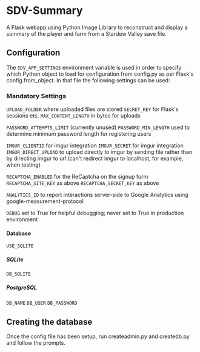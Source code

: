 # SDV-Summary
A Flask webapp using Python Image Library to reconstruct and display a summary of the player and farm from a Stardew Valley save file.

## Configuration
The `SDV_APP_SETTINGS` environment variable is used in order to specify which Python object to load for configuration from config.py as per Flask's config.from_object. In that file the following settings can be used:

### Mandatory Settings
`UPLOAD_FOLDER` where uploaded files are stored
`SECRET_KEY` for Flask's sessions etc.
`MAX_CONTENT_LENGTH` in bytes for uploads

`PASSWORD_ATTEMPTS_LIMIT` (currently unused)
`PASSWORD_MIN_LENGTH` used to determine minimum password length for registering users

`IMGUR_CLIENTID` for imgur integration
`IMGUR_SECRET` for imgur integration
`IMGUR_DIRECT_UPLOAD` to upload directly to imgur by sending file rather than by directing imgur to url (can't redirect imgur to localhost, for example, when testing)

`RECAPTCHA_ENABLED` for the ReCaptcha on the signup form
`RECAPTCHA_SITE_KEY` as above
`RECAPTCHA_SECRET_KEY` as above

`ANALYTICS_ID` to report interactions server-side to Google Analytics using google-measurement-protocol

`DEBUG` set to True for helpful debugging; never set to True in production environment

#### Database

`USE_SQLITE`

##### SQLite

`DB_SQLITE`

##### PostgreSQL

`DB_NAME`
`DB_USER`
`DB_PASSWORD`

## Creating the database

Once the config file has been setup, run createadmin.py and createdb.py and follow the prompts.
